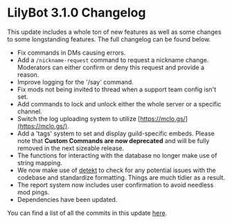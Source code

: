 # LilyBot 3.1.0 Changelog

This update includes a whole ton of new features as well as some changes to some longstanding features.
The full changelog can be found below.

* Fix commands in DMs causing errors.
* Add a `/nickname-request` command to request a nickname change.
Moderators can either confirm or deny this request and provide a reason.
* Improve logging for the '/say' command.
* Fix mods not being invited to thread when a support team config isn't set.
* Add commands to lock and unlock either the whole server or a specific channel.
* Switch the log uploading system to utilize [https://mclo.gs/](https://mclo.gs/).
* Add a 'tags' system to set and display guild-specific embeds.
Please note that **Custom Commands are now deprecated** and will be fully removed in the next sizeable release.
* The functions for interacting with the database no longer make use of string mapping.
* We now make use of [detekt](https://detekt.dev/) to check for any potential issues with the codebase and
  standardize formatting. Things are much tidier as a result.
* The report system now includes user confirmation to avoid needless mod pings.
* Dependencies have been updated.

You can find a list of all the commits in this update
[here](https://github.com/IrisShaders/LilyBot/compare/v3.0.0...v3.1.0).
